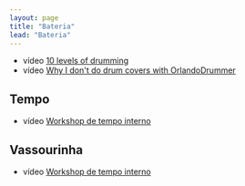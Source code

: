 ```yaml
---
layout: page
title: "Bateria"
lead: "Bateria"
---
```


* <span class="badge badge-primary">vídeo</span> [10 levels of drumming](level/)
* <span class="badge badge-primary">vídeo</span> [Why I don't do drum covers with OrlandoDrummer](cover/)

## Tempo

* <span class="badge badge-primary">vídeo</span> [Workshop de tempo interno](time/)

## Vassourinha

* <span class="badge badge-primary">vídeo</span> [Workshop de tempo interno](vassourinha/)
